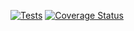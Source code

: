 [![Tests](https://github.com/ULL-ESIT-INF-DSI-2223/ull-esit-inf-dsi-22-23-prct09-funko-app-PablodlFR/actions/workflows/node.js.yml/badge.svg)](https://github.com/ULL-ESIT-INF-DSI-2223/ull-esit-inf-dsi-22-23-prct09-funko-app-PablodlFR/actions/workflows/node.js.yml)
[![Coverage Status](https://coveralls.io/repos/github/ULL-ESIT-INF-DSI-2223/ull-esit-inf-dsi-22-23-prct09-funko-app-PablodlFR/badge.svg?branch=main)](https://coveralls.io/github/ULL-ESIT-INF-DSI-2223/ull-esit-inf-dsi-22-23-prct09-funko-app-PablodlFR?branch=main)